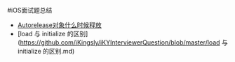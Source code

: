 #iOS面试题总结
* [Autorelease对象什么时候释放](https://github.com/iKingsly/iKYInterviewerQuestion/blob/master/autoreleasepool.md)
* [load 与 initialize 的区别](https://github.com/iKingsly/iKYInterviewerQuestion/blob/master/load 与 initialize 的区别.md)

